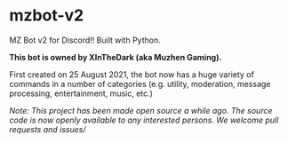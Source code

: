 # mzbot-v2
MZ Bot v2 for Discord!! Built with Python.

**This bot is owned by XInTheDark (aka Muzhen Gaming).**

First created on 25 August 2021, the bot now has a huge variety of commands in a number of categories (e.g. utility, moderation, message processing, entertainment, music, etc.)

*Note: This project has been made open source a while ago. The source code is now openly available to any interested persons. 
We welcome pull requests and issues/*
